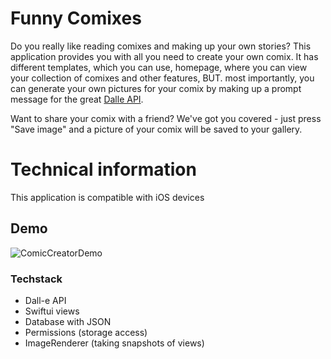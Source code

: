 # Funny Comixes

Do you really like reading comixes and making up your own stories? This application provides you with all you need to create your own comix. It has different templates, which you can use, homepage, where you can view your collection of comixes and other features, BUT. most importantly, you can generate your own pictures for your comix by making up a prompt message for the great [Dalle API](https://openai.com/api/). 

Want to share your comix with a friend? We've got you covered - just press "Save image" and a picture of your comix will be saved to your gallery.

# Technical information
This application is compatible with iOS devices

## Demo
![ComicCreatorDemo](https://user-images.githubusercontent.com/57129022/222514574-a5dd4481-b967-45e9-8f3a-6554e62dfb2f.gif)

### Techstack
 * Dall-e API
 * Swiftui views
 * Database with JSON
 * Permissions (storage access)
 * ImageRenderer (taking snapshots of views)
